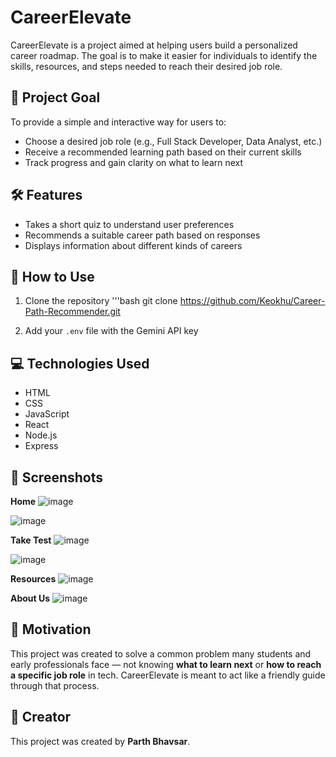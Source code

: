 # CareerElevate

CareerElevate is a project aimed at helping users build a personalized career roadmap. The goal is to make it easier for individuals to identify the skills, resources, and steps needed to reach their desired job role.

## 🎯 Project Goal

To provide a simple and interactive way for users to:
- Choose a desired job role (e.g., Full Stack Developer, Data Analyst, etc.)
- Receive a recommended learning path based on their current skills
- Track progress and gain clarity on what to learn next

## 🛠️ Features

- Takes a short quiz to understand user preferences
- Recommends a suitable career path based on responses
- Displays information about different kinds of careers

## 🚀 How to Use

1. Clone the repository
   '''bash
   git clone https://github.com/Keokhu/Career-Path-Recommender.git

   
3. Add your `.env` file with the Gemini API key

## 💻 Technologies Used
 - HTML
 - CSS
 - JavaScript
 - React
 - Node.js
 - Express

## 📂 Screenshots

**Home**
![image](https://github.com/user-attachments/assets/68e838f3-3781-4458-b9eb-5bee29d620aa)

![image](https://github.com/user-attachments/assets/fed0e135-220a-41df-a083-7e674673379f)

**Take Test**
![image](https://github.com/user-attachments/assets/ca6e091c-4ede-420b-9cc5-42aca3ab59a7)

![image](https://github.com/user-attachments/assets/3719f7bf-9e1c-4334-bfe9-ee4e44e70c60)

**Resources**
![image](https://github.com/user-attachments/assets/e1d253fa-5626-4b60-9ec9-8e5e037bb96a)

**About Us**
![image](https://github.com/user-attachments/assets/587679bb-d12b-4d46-a009-fd888b100920)



## 📌 Motivation

This project was created to solve a common problem many students and early professionals face — not knowing **what to learn next** or **how to reach a specific job role** in tech. CareerElevate is meant to act like a friendly guide through that process.

## 👤 Creator

This project was created by **Parth Bhavsar**.

